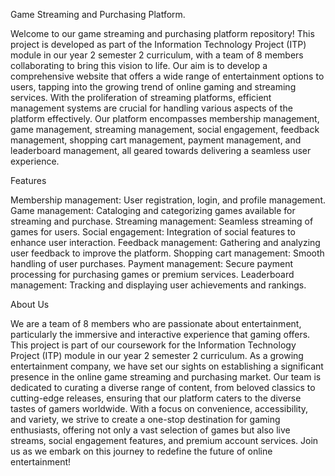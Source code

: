 Game Streaming and Purchasing Platform.

Welcome to our game streaming and purchasing platform repository! This project is developed as part of the Information Technology Project (ITP) module in our year 2 semester 2 curriculum, with a team of 8 members collaborating to bring this vision to life. Our aim is to develop a comprehensive website that offers a wide range of entertainment options to users, tapping into the growing trend of online gaming and streaming services. With the proliferation of streaming platforms, efficient management systems are crucial for handling various aspects of the platform effectively. Our platform encompasses membership management, game management, streaming management, social engagement, feedback management, shopping cart management, payment management, and leaderboard management, all geared towards delivering a seamless user experience.

Features

Membership management: User registration, login, and profile management.
Game management: Cataloging and categorizing games available for streaming and purchase.
Streaming management: Seamless streaming of games for users.
Social engagement: Integration of social features to enhance user interaction.
Feedback management: Gathering and analyzing user feedback to improve the platform.
Shopping cart management: Smooth handling of user purchases.
Payment management: Secure payment processing for purchasing games or premium services.
Leaderboard management: Tracking and displaying user achievements and rankings.

About Us

We are a team of 8 members who are passionate about entertainment, particularly the immersive and interactive experience that gaming offers. This project is part of our coursework for the Information Technology Project (ITP) module in our year 2 semester 2 curriculum. As a growing entertainment company, we have set our sights on establishing a significant presence in the online game streaming and purchasing market. Our team is dedicated to curating a diverse range of content, from beloved classics to cutting-edge releases, ensuring that our platform caters to the diverse tastes of gamers worldwide. With a focus on convenience, accessibility, and variety, we strive to create a one-stop destination for gaming enthusiasts, offering not only a vast selection of games but also live streams, social engagement features, and premium account services. Join us as we embark on this journey to redefine the future of online entertainment!
